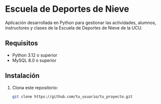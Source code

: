 # Escuela de Deportes de Nieve

Aplicación desarrollada en Python para gestionar las actividades, alumnos, instructores y clases de la Escuela de Deportes de Nieve de la UCU.

## Requisitos

- Python 3.12 o superior
- MySQL 8.0 o superior

## Instalación

1. Clona este repositorio:

   ```bash
   git clone https://github.com/tu_usuario/tu_proyecto.git
